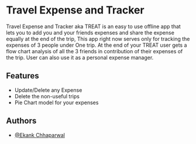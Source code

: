 
# Travel Expense and Tracker

Travel Expense and Tracker aka TREAT is an easy 
to use offline app that lets you to add you and 
your friends expenses and share the expense equally
 at the end of the trip, This app right now serves 
 only for tracking the expenses of 3 people under 
 One trip. At the end of your TREAT user gets a flow
  chart analysis of all the 3 friends in contribution
   of their expenses of the trip. User can also use 
   it as a personal expense manager. 



## Features

- Update/Delete any Expense 
- Delete the non-useful trips
- Pie Chart model for your expenses



## Authors

- [@Ekank Chhaparwal](https://www.github.com/ekankchhaparwal)

